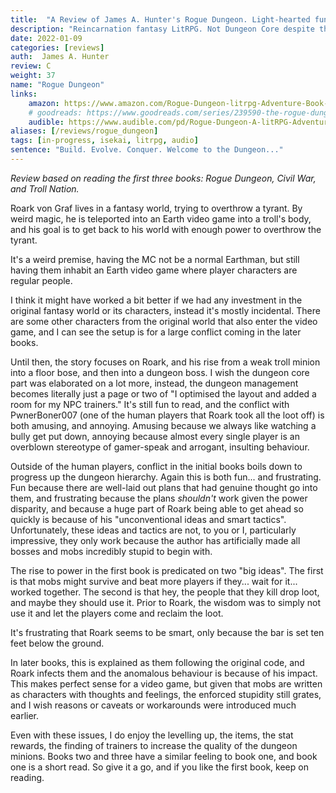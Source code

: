 ```yaml
---
title:  "A Review of James A. Hunter's Rogue Dungeon. Light-hearted fun."
description: "Reincarnation fantasy LitRPG. Not Dungeon Core despite the name, but a fun dungeon-based settings."
date: 2022-01-09
categories: [reviews]
auth:  James A. Hunter
review: C
weight: 37
name: "Rogue Dungeon"
links:
    amazon: https://www.amazon.com/Rogue-Dungeon-litrpg-Adventure-Book-ebook/dp/B07FKYZFYD
    # goodreads: https://www.goodreads.com/series/239590-the-rogue-dungeon
    audible: https://www.audible.com/pd/Rogue-Dungeon-A-litRPG-Adventure-Audiobook/B07GRB7K8Q
aliases: [/reviews/rogue_dungeon]
tags: [in-progress, isekai, litrpg, audio]
sentence: "Build. Evolve. Conquer. Welcome to the Dungeon..."
---
```


*Review based on reading the first three books: Rogue Dungeon, Civil War, and Troll Nation.*

Roark von Graf lives in a fantasy world, trying to overthrow a tyrant. By weird magic, he is teleported into an Earth video game into a troll's body, and his goal is to get back to his world with enough power to overthrow the tyrant.

It's a weird premise, having the MC not be a normal Earthman, but still having them inhabit an Earth video game where player characters are regular people. 


I think it might have worked a bit better if we had any investment in the original fantasy world or its characters, instead it's mostly incidental. There are some other characters from the original world that also enter the video game, and I can see the setup is for a large conflict coming in the later books. 

Until then, the story focuses on Roark, and his rise from a weak troll minion into a floor bose, and then into a dungeon boss. I wish the dungeon core part was elaborated on a lot more, instead, the dungeon management becomes literally just a page or two of "I optimised the layout and added a room for my NPC trainers." It's still fun to read, and the conflict with PwnerBoner007 (one of the human players that Roark took all the loot off) is both amusing, and annoying. Amusing because we always like watching a bully get put down, annoying because almost every single player is an overblown stereotype of gamer-speak and arrogant, insulting behaviour.

Outside of the human players, conflict in the initial books boils down to progress up the dungeon hierarchy. Again this is both fun... and frustrating. Fun because there are well-laid out plans that had genuine thought go into them, and frustrating because the plans *shouldn't* work given the power disparity, and because a huge part of Roark being able to get ahead so quickly is because of his "unconventional ideas and smart tactics". Unfortunately, these ideas and tactics are not, to you or I, particularly impressive, they only work because the author has artificially made all bosses and mobs incredibly stupid to begin with. 

The rise to power in the first book is predicated on two "big ideas". The first is that mobs might survive and beat more players if they... wait for it... worked together. The second is that hey, the people that they kill drop loot, and maybe they should use it. Prior to Roark, the wisdom was to simply not use it and let the players come and reclaim the loot.

It's frustrating that Roark seems to be smart, only because the bar is set ten feet below the ground.

In later books, this is explained as them following the original code, and Roark infects them and the anomalous behaviour is because of his impact. This makes perfect sense for a video game, but given that mobs are written as characters with thoughts and feelings, the enforced stupidity still grates, and I wish reasons or caveats or workarounds were introduced much earlier.

Even with these issues, I do enjoy the levelling up, the items, the stat rewards, the finding of trainers to increase the quality of the dungeon minions. Books two and three have a similar feeling to book one, and book one is a short read. So give it a go, and if you like the first book, keep on reading.